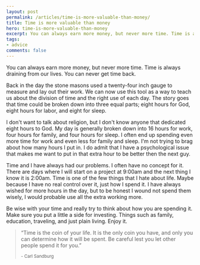 ```yaml
---
layout: post
permalink: /articles/time-is-more-valuable-than-money/
title: Time is more valuable than money
hero: time-is-more-valuable-than-money
excerpt: You can always earn more money, but never more time. Time is always draining from our lives. You can never get time back.
tags:
- advice
comments: false
---
```


<p>You can always earn more money, but never more time. Time is always draining from our lives. You can never get time back.</p>
<p>Back in the day the stone masons used a twenty-four inch gauge to measure and lay out their work. We can now use this tool as a way to teach us about the division of time and the right use of each day. The story goes that time could be broken down into three equal parts; eight hours for God, eight hours for labor, and eight for sleep.</p>
<p>I don't want to talk about religion, but I don't know anyone that dedicated eight hours to God. My day is generally broken down into 16 hours for work, four hours for family, and four hours for sleep. I often end up spending even more time for work and even less for family and sleep. I'm not trying to brag about how many hours I put in. I do admit that I have a psychological issue that makes me want to put in that extra hour to be better then the next guy.</p>
<p>Time and I have always had our problems. I often have no concept for it. There are days where I will start on a project at 9:00am and the next thing I know it is 2:00am. Time is one of the few things that I hate about life. Maybe because I have no real control over it, just how I spend it. I have always wished for more hours in the day, but to be honest I wound not spend them wisely, I would probable use all the extra working more.</p>
<p>Be wise with your time and really try to think about how you are spending it. Make sure you put a little a side for investing. Things such as family, education, traveling, and just plain living. Enjoy it.</p>
<blockquote>
  <p>&#8220;Time is the coin of your life. It is the only coin you have, and only you can determine how it will be spent. Be careful lest you let other people spend it for you.&#8221;</p>
  <small>- Carl Sandburg</small>
</blockquote>
